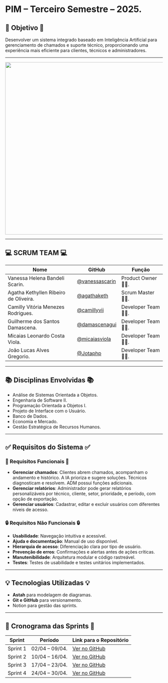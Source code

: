 # PIM – Terceiro Semestre – 2025.

## 🎯 Objetivo 🎯

Desenvolver um sistema integrado baseado em Inteligência Artificial para gerenciamento de chamados e suporte técnico, proporcionando uma experiência mais eficiente para clientes, técnicos e administradores.

---

<div align="center">
<img src="https://github.com/user-attachments/assets/25c3b68e-e1f5-4edc-9709-054ffd1efca3" width="550"/>
</div>


---

## 💻 SCRUM  TEAM 💻

| Nome     | GitHub | Função     |
|----------|--------|------------|
| Vanessa Helena Bandeli Scarin. | [@vanessascarin](https://github.com/vanessascarin) | Product Owner 👩‍💼. |
| Agatha Kethyllen Ribeiro de Oliveira. | [@agathaketh](https://github.com/agathaketh) | Scrum Master 👩‍💼. |
| Camilly Vitória Menezes Rodrigues. | [@camillyvii](https://github.com/camillyvii) | Developer Team 👩‍💻. |
| Guilherme dos Santos Damascena. | [@damascenagui](https://github.com/damascenagui) | Developer Team 👩‍💻. |
| Micaias Leonardo Costa Viola. | [@micaiasviola](https://github.com/micaiasviola) | Developer Team 👩‍💻. |
| João Lucas Alves Gregorio. | [@Jotaphp](https://github.com/Jotaphp) | Developer Team 👩‍💻. |

---

## 📚 Disciplinas Envolvidas 📚

- Análise de Sistemas Orientada a Objetos.
- Engenharia de Software II.  
- Programação Orientada a Objetos I. 
- Projeto de Interface com o Usuário.  
- Banco de Dados.
- Economia e Mercado.
- Gestão Estratégica de Recursos Humanos.

---

## ✅ Requisitos do Sistema ✅

### 🔧 Requisitos Funcionais 🔧

- **Gerenciar chamados**: Clientes abrem chamados, acompanham o andamento e histórico. A IA prioriza e sugere soluções. Técnicos diagnosticam e resolvem. ADM possui funções adicionais.
- **Gerenciar relatórios**: Administrador pode gerar relatórios personalizáveis por técnico, cliente, setor, prioridade, e período, com opção de exportação.
- **Gerenciar usuários**: Cadastrar, editar e excluir usuários com diferentes níveis de acesso.

### 🔒 Requisitos Não Funcionais 🔒

- **Usabilidade**: Navegação intuitiva e acessível.
- **Ajuda e documentação**: Manual de uso disponível.
- **Hierarquia de acesso**: Diferenciação clara por tipo de usuário.
- **Prevenção de erros**: Confirmações e alertas antes de ações críticas.
- **Manutenibilidade**: Arquitetura modular e código rastreável.
- **Testes**: Testes de usabilidade e testes unitários implementados.

---

## 💡 Tecnologias Utilizadas 💡

- **Astah** para modelagem de diagramas.
- **Git e GitHub** para versionamento.
- Notion para gestão das sprints.

---

## 📅 Cronograma das Sprints 📅

| Sprint | Período | Link para o Repositório |
|--------|---------|--------------------------|
| Sprint 1 | 02/04 – 09/04. | [Ver no GitHub](https://github.com/vanessascarin/HELPBOX/tree/62e125fb4680dea07d06da9b9b51646cdd7ddb9b/Diagramas%20UML/Caso%20De%20Uso) |
| Sprint 2 | 10/04 – 16/04. | [Ver no GitHub](https://github.com/vanessascarin/HELPBOX/tree/efb8b615fabcf0efd301a46c952f2ded27ddfac6/Diagramas%20UML/Classe) |
| Sprint 3 | 17/04 – 23/04. | [Ver no GitHub](https://github.com/vanessascarin/HELPBOX/tree/14624ffab58742987c37175bde38659b5eaef5f1/Diagramas%20UML/Sequ%C3%AAncia) |
| Sprint 4 | 24/04 – 30/04. | [Ver no GitHub](https://github.com/vanessascarin/HELPBOX/tree/e366d419179183c7cda25d5b959ef21e9339e822/Diagramas%20UML/Implanta%C3%A7%C3%A3o) |
